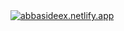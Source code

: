 <a href="https://abbasideex.netlify.app" title="abbasideex.netlify.app">
  <img src="https://github.com/user-attachments/assets/09939386-ecd0-4624-9cc0-b38df84703d7" alt="abbasideex.netlify.app">
</a>
